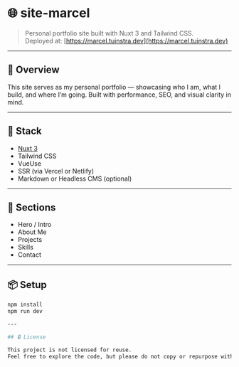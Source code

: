 # 🌐 site-marcel

> Personal portfolio site built with Nuxt 3 and Tailwind CSS.  
> Deployed at: [https://marcel.tuinstra.dev](https://marcel.tuinstra.dev)

---

## 🧠 Overview

This site serves as my personal portfolio — showcasing who I am, what I build, and where I’m going. Built with performance, SEO, and visual clarity in mind.

---

## 🚀 Stack

- [Nuxt 3](https://nuxt.com)
- Tailwind CSS
- VueUse
- SSR (via Vercel or Netlify)
- Markdown or Headless CMS (optional)

---

## 📁 Sections

- Hero / Intro
- About Me
- Projects
- Skills
- Contact

---

## 📦 Setup

```bash
npm install
npm run dev

---

## 🔒 License

This project is not licensed for reuse.  
Feel free to explore the code, but please do not copy or repurpose without permission.
